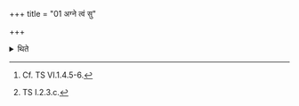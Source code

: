 +++
title = "01 अग्ने त्वं सु"

+++

<details><summary>थिते</summary>

1. While about to sleep, (the sacrificer) addreses the Āhavanīya(-fire)[^1] with agne tvaṁ su jāgr̥hi...[^2]  


[^1]: Cf. TS VI.1.4.5-6.  

[^2]: TS I.2.3.c.
</details>
